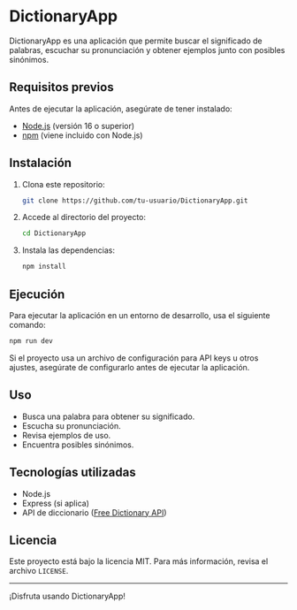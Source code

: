 # DictionaryApp

DictionaryApp es una aplicación que permite buscar el significado de palabras, escuchar su pronunciación y obtener ejemplos junto con posibles sinónimos.

## Requisitos previos

Antes de ejecutar la aplicación, asegúrate de tener instalado:

- [Node.js](https://nodejs.org/) (versión 16 o superior)
- [npm](https://www.npmjs.com/) (viene incluido con Node.js)

## Instalación

1. Clona este repositorio:

   ```sh
   git clone https://github.com/tu-usuario/DictionaryApp.git
   ```

2. Accede al directorio del proyecto:

   ```sh
   cd DictionaryApp
   ```

3. Instala las dependencias:

   ```sh
   npm install
   ```

## Ejecución

Para ejecutar la aplicación en un entorno de desarrollo, usa el siguiente comando:

```sh
npm run dev
```

Si el proyecto usa un archivo de configuración para API keys u otros ajustes, asegúrate de configurarlo antes de ejecutar la aplicación.

## Uso

- Busca una palabra para obtener su significado.
- Escucha su pronunciación.
- Revisa ejemplos de uso.
- Encuentra posibles sinónimos.

## Tecnologías utilizadas

- Node.js
- Express (si aplica)
- API de diccionario ([Free Dictionary API](https://dictionaryapi.dev/))

## Licencia

Este proyecto está bajo la licencia MIT. Para más información, revisa el archivo `LICENSE`.

---

¡Disfruta usando DictionaryApp!